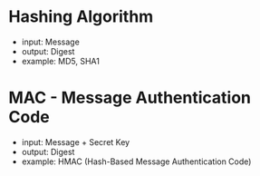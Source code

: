 # Hashing Algorithm
- input: Message
- output: Digest
- example: MD5, SHA1

# MAC - Message Authentication Code
- input: Message + Secret Key
- output: Digest
- example: HMAC (Hash-Based Message Authentication Code)



